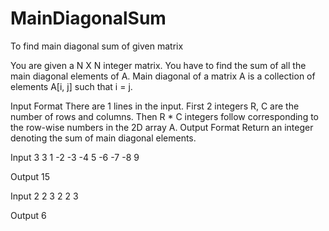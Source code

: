 # MainDiagonalSum
To find main diagonal  sum of given matrix

You are given a N X N integer matrix. You have to find the sum of all the main diagonal elements of A.
Main diagonal of a matrix A is a collection of elements A[i, j] such that i = j.


Input Format
There are 1 lines in the input. First 2 integers R, C are the number of rows and columns. Then R * C integers follow corresponding to the row-wise numbers in the 2D array A.
Output Format
Return an integer denoting the sum of main diagonal elements.


Input
3 3 1 -2 -3 -4 5 -6 -7 -8 9

Output
15

Input
2 2 3 2 2 3

Output
6
